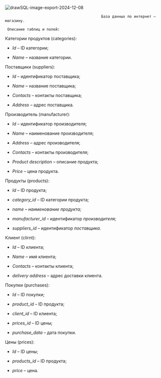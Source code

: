
![drawSQL-image-export-2024-12-08](https://i.imgur.com/ipKPVIT.png)


                                                База данных по интернет – магазину.

     Описание таблиц и полей:

   Категории продуктов (categories):

<!-- -->

-   *Id* – ID категории;

-   *Name* – название категории.

<!-- -->

   Поставщики (suppliers):

<!-- -->

-   *Id* – идентификатор поставщика;

-   *Name* – название поставщика;

-   *Contacts* – контакты поставщика;

-   *Address* – адрес поставщика.

<!-- -->

   Производитель (manufacturer):

<!-- -->

-   *Id* – идентификатор производителя;

-   *Name* – наименование производителя;

-   *Address* – адрес производителя;

-   *Contacts* – контакты производителя;

-   *Product description* – описание продукта;

-   *Price –* цена продукта.

<!-- -->

   Продукты (products):

<!-- -->

-   *Id* – ID продукта;

-   *category\_id –* ID категории продукта;

-   *name – наименование продукта;*

-   *manufacturer\_id –* идентификатор *производителя;*

-   *suppliers\_id –* идентификатор *поставщика.*

<!-- -->

   Клиент (clirnt):

<!-- -->

-   *Id –* ID клиента;

-   *Name –* имя клиента;

-   *Contacts –* контакты клиента;

-   *delivery address –* адрес доставки клиента.

<!-- -->

   Покупки (purchases):

<!-- -->

-   *Id –* ID покупки;

-   *product\_id –* ID продукта;

-   *client\_id –* ID клиента;

-   *prices\_id –* ID цены;

-   *purchase\_data –* дата покупки.

<!-- -->

   Цены (prices):

<!-- -->

-   *Id –* ID цены;

-   *products\_id –* ID продукта;

-   *price –* цена.

